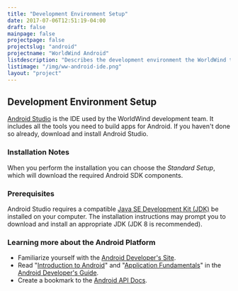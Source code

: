 ```yaml
---
title: "Development Environment Setup"
date: 2017-07-06T12:51:19-04:00
draft: false
mainpage: false
projectpage: false
projectslug: "android"
projectname: "WorldWind Android"
listdescription: "Describes the development environment the WorldWind team uses to work on WorldWind Android."
listimage: "/img/ww-android-ide.png"
layout: "project"
---
```


## Development Environment Setup

[Android Studio](https://developer.android.com/studio/index.html) is the IDE used by the WorldWind development team. It includes all the tools you need to build apps for Android. If you haven't done so already, download and install Android Studio.

### Installation Notes
When you perform the installation you can choose the *Standard Setup*, which will download the required Android SDK components.
### Prerequisites
Android Studio requires a compatible [Java SE Development Kit (JDK)](http://www.oracle.com/technetwork/java/javase/downloads/index.html) be installed on your computer. The installation instructions may prompt you to download and install an appropriate JDK (JDK 8 is recommended).
### Learning more about the Android Platform
- Familiarize yourself with the [Android Developer's Site](http://developer.android.com/).
- Read "[Introduction to Android](https://developer.android.com/guide/index.html)" and "[Application Fundamentals](https://developer.android.com/guide/components/fundamentals.html)" in the [Android Developer's Guide](http://developer.android.com/guide/).
- Create a bookmark to the [Android API Docs](http://developer.android.com/reference/packages.html).
